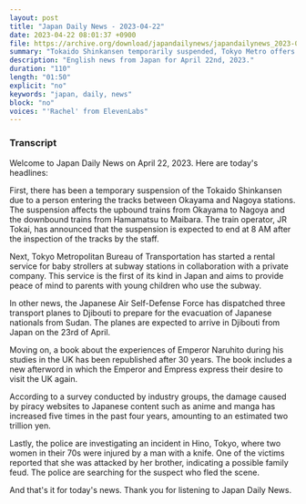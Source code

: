 ```yaml
---
layout: post
title: "Japan Daily News - 2023-04-22"
date: 2023-04-22 08:01:37 +0900
file: https://archive.org/download/japandailynews/japandailynews_2023-04-22.mp3
summary: "Tokaido Shinkansen temporarily suspended, Tokyo Metro offers stroller rental, Air Self-Defense Force prepares for evacuation, & more…"
description: "English news from Japan for April 22nd, 2023."
duration: "110"
length: "01:50"
explicit: "no"
keywords: "japan, daily, news"
block: "no"
voices: "'Rachel' from ElevenLabs"
---
```


### Transcript

Welcome to Japan Daily News on April 22, 2023. Here are today's headlines:

First, there has been a temporary suspension of the Tokaido Shinkansen due to a person entering the tracks between Okayama and Nagoya stations. The suspension affects the upbound trains from Okayama to Nagoya and the downbound trains from Hamamatsu to Maibara. The train operator, JR Tokai, has announced that the suspension is expected to end at 8 AM after the inspection of the tracks by the staff.

Next, Tokyo Metropolitan Bureau of Transportation has started a rental service for baby strollers at subway stations in collaboration with a private company. This service is the first of its kind in Japan and aims to provide peace of mind to parents with young children who use the subway.

In other news, the Japanese Air Self-Defense Force has dispatched three transport planes to Djibouti to prepare for the evacuation of Japanese nationals from Sudan. The planes are expected to arrive in Djibouti from Japan on the 23rd of April.

Moving on, a book about the experiences of Emperor Naruhito during his studies in the UK has been republished after 30 years. The book includes a new afterword in which the Emperor and Empress express their desire to visit the UK again.

According to a survey conducted by industry groups, the damage caused by piracy websites to Japanese content such as anime and manga has increased five times in the past four years, amounting to an estimated two trillion yen.

Lastly, the police are investigating an incident in Hino, Tokyo, where two women in their 70s were injured by a man with a knife. One of the victims reported that she was attacked by her brother, indicating a possible family feud. The police are searching for the suspect who fled the scene.

And that's it for today's news. Thank you for listening to Japan Daily News.
